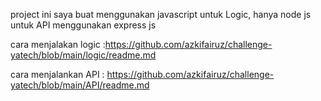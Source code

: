 project ini saya buat menggunakan javascript
untuk Logic, hanya node js
untuk API menggunakan express js

cara menjalakan logic :https://github.com/azkifairuz/challenge-yatech/blob/main/logic/readme.md

cara menjalankan API : https://github.com/azkifairuz/challenge-yatech/blob/main/API/readme.md